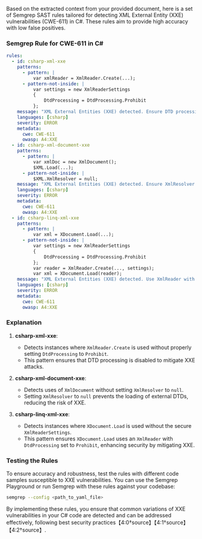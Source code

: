Based on the extracted context from your provided document, here is a set of Semgrep SAST rules tailored for detecting XML External Entity (XXE) vulnerabilities (CWE-611) in C#. These rules aim to provide high accuracy with low false positives.

### Semgrep Rule for CWE-611 in C#

```yaml
rules:
  - id: csharp-xml-xxe
    patterns:
      - pattern: |
          var xmlReader = XmlReader.Create(...);
      - pattern-not-inside: |
          var settings = new XmlReaderSettings
          {
              DtdProcessing = DtdProcessing.Prohibit
          };
    message: "XML External Entities (XXE) detected. Ensure DTD processing is disabled."
    languages: [csharp]
    severity: ERROR
    metadata:
      cwe: CWE-611
      owasp: A4:XXE
  - id: csharp-xml-document-xxe
    patterns:
      - pattern: |
          var xmlDoc = new XmlDocument();
          $XML.Load(...);
      - pattern-not-inside: |
          $XML.XmlResolver = null;
    message: "XML External Entities (XXE) detected. Ensure XmlResolver is set to null."
    languages: [csharp]
    severity: ERROR
    metadata:
      cwe: CWE-611
      owasp: A4:XXE
  - id: csharp-linq-xml-xxe
    patterns:
      - pattern: |
          var xml = XDocument.Load(...);
      - pattern-not-inside: |
          var settings = new XmlReaderSettings
          {
              DtdProcessing = DtdProcessing.Prohibit
          };
          var reader = XmlReader.Create(..., settings);
          var xml = XDocument.Load(reader);
    message: "XML External Entities (XXE) detected. Use XmlReader with DtdProcessing set to Prohibit."
    languages: [csharp]
    severity: ERROR
    metadata:
      cwe: CWE-611
      owasp: A4:XXE
```

### Explanation
1. **csharp-xml-xxe**: 
   - Detects instances where `XmlReader.Create` is used without properly setting `DtdProcessing` to `Prohibit`.
   - This pattern ensures that DTD processing is disabled to mitigate XXE attacks.

2. **csharp-xml-document-xxe**: 
   - Detects uses of `XmlDocument` without setting `XmlResolver` to `null`.
   - Setting `XmlResolver` to `null` prevents the loading of external DTDs, reducing the risk of XXE.

3. **csharp-linq-xml-xxe**:
   - Detects instances where `XDocument.Load` is used without the secure `XmlReaderSettings`.
   - This pattern ensures `XDocument.Load` uses an `XmlReader` with `DtdProcessing` set to `Prohibit`, enhancing security by mitigating XXE.

### Testing the Rules
To ensure accuracy and robustness, test the rules with different code samples susceptible to XXE vulnerabilities. You can use the Semgrep Playground or run Semgrep with these rules against your codebase:

```bash
semgrep --config <path_to_yaml_file>
```

By implementing these rules, you ensure that common variations of XXE vulnerabilities in your C# code are detected and can be addressed effectively, following best security practices【4:0†source】【4:1†source】【4:2†source】.